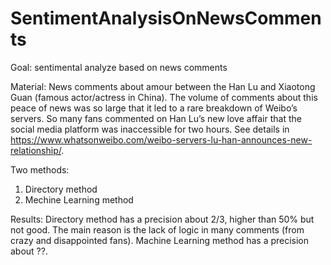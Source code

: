 # SentimentAnalysisOnNewsComments
Goal: sentimental analyze based on news comments

Material: News comments about amour between the Han Lu and Xiaotong Guan (famous actor/actress in China). The volume of comments about this peace of news was so large that it led to a rare breakdown of Weibo’s servers. So many fans commented on Han Lu’s new love affair that the social media platform was inaccessible for two hours. See details in https://www.whatsonweibo.com/weibo-servers-lu-han-announces-new-relationship/.

Two methods: 
1. Directory method
2. Mechine Learning method

Results:
Directory method has a precision about 2/3, higher than 50% but not good. The main reason is the lack of logic in many comments (from crazy and disappointed fans).
Machine Learning method has a precision about ??.
